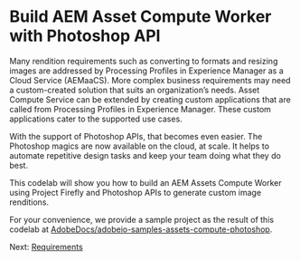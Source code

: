 # Build AEM Asset Compute Worker with Photoshop API

Many rendition requirements such as converting to formats and resizing images are addressed by Processing Profiles in Experience Manager as a Cloud Service (AEMaaCS). More complex business requirements may need a custom-created solution that suits an organization’s needs. Asset Compute Service can be extended by creating custom applications that are called from Processing Profiles in Experience Manager. These custom applications cater to the supported use cases.

With the support of Photoshop APIs, that becomes even easier. The Photoshop magics are now available on the cloud, at scale. It helps to automate repetitive design tasks and keep your team doing what they do best.

This codelab will show you how to build an AEM Assets Compute Worker using Project Firefly and Photoshop APIs to generate custom image renditions.

For your convenience, we provide a sample project as the result of this codelab at [AdobeDocs/adobeio-samples-assets-compute-photoshop](https://github.com/AdobeDocs/adobeio-samples-assets-compute-photoshop).  

Next: [Requirements](/lessons/requirements.md)
